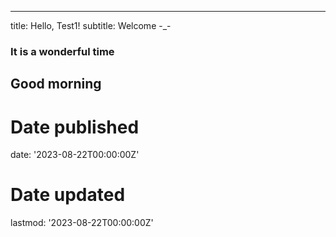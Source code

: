 ---
title: Hello, Test1!
subtitle: Welcome -_-

### It is a wonderful time
## Good morning

# Date published
date: '2023-08-22T00:00:00Z'

# Date updated
lastmod: '2023-08-22T00:00:00Z'